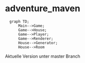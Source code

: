 # adventure_maven
```mermaid
  graph TD;
      Main-->Game;
      Game-->House;
      Game-->Player;
      Game-->Renderer;
      House-->Generator;
      House-->Room
```
Aktuelle Version unter master Branch
